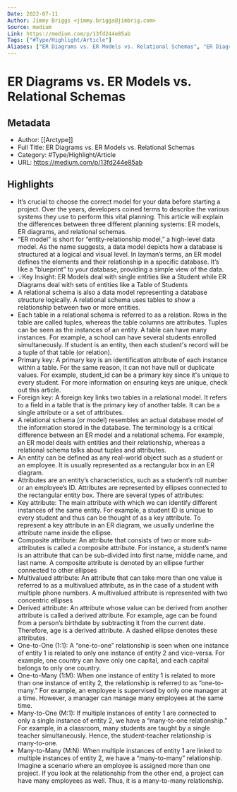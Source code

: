 ```yaml
---
Date: 2022-07-11
Author: Jimmy Briggs <jimmy.briggs@jimbrig.com>
Source: medium
Link: https://medium.com/p/13fd244e85ab
Tags: ["#Type/Highlight/Article"]
Aliases: ["ER Diagrams vs. ER Models vs. Relational Schemas", "ER Diagrams vs. ER Models vs. Relational Schemas"]
---
```

# ER Diagrams vs. ER Models vs. Relational Schemas

## Metadata
- Author: [[Arctype]]
- Full Title: ER Diagrams vs. ER Models vs. Relational Schemas
- Category: #Type/Highlight/Article
- URL: https://medium.com/p/13fd244e85ab

## Highlights
- It’s crucial to choose the correct model for your data before starting a project. Over the years, developers coined terms to describe the various systems they use to perform this vital planning. This article will explain the differences between three different planning systems: ER models, ER diagrams, and relational schemas.
- “ER model” is short for “entity-relationship model,” a high-level data model. As the name suggests, a data model depicts how a database is structured at a logical and visual level. In layman’s terms, an ER model defines the elements and their relationship in a specific database. It’s like a “blueprint” to your database, providing a simple view of the data.
- 💡Key Insight: ER Models deal with single entities like a Student while ER Diagrams deal with sets of entities like a Table of Students
- A relational schema is also a data model representing a database structure logically. A relational schema uses tables to show a relationship between two or more entities.
- Each table in a relational schema is referred to as a relation. Rows in the table are called tuples, whereas the table columns are attributes. Tuples can be seen as the instances of an entity. A table can have many instances. For example, a school can have several students enrolled simultaneously. If student is an entity, then each student's record will be a tuple of that table (or relation).
- Primary key: A primary key is an identification attribute of each instance within a table. For the same reason, it can not have null or duplicate values. For example, student_id can be a primary key since it's unique to every student. For more information on ensuring keys are unique, check out this article.
- Foreign key: A foreign key links two tables in a relational model. It refers to a field in a table that is the primary key of another table. It can be a single attribute or a set of attributes.
- A relational schema (or model) resembles an actual database model of the information stored in the database. The terminology is a critical difference between an ER model and a relational schema. For example, an ER model deals with entities and their relationship, whereas a relational schema talks about tuples and attributes.
- An entity can be defined as any real-world object such as a student or an employee. It is usually represented as a rectangular box in an ER diagram.
- Attributes are an entity’s characteristics, such as a student’s roll number or an employee’s ID. Attributes are represented by ellipses connected to the rectangular entity box. There are several types of attributes:
- Key attribute: The main attribute with which we can identify different instances of the same entity. For example, a student ID is unique to every student and thus can be thought of as a key attribute. To represent a key attribute in an ER diagram, we usually underline the attribute name inside the ellipse.
- Composite attribute: An attribute that consists of two or more sub-attributes is called a composite attribute. For instance, a student’s name is an attribute that can be sub-divided into first name, middle name, and last name. A composite attribute is denoted by an ellipse further connected to other ellipses
- Multivalued attribute: An attribute that can take more than one value is referred to as a multivalued attribute, as in the case of a student with multiple phone numbers. A multivalued attribute is represented with two concentric ellipses
- Derived attribute: An attribute whose value can be derived from another attribute is called a derived attribute. For example, age can be found from a person’s birthdate by subtracting it from the current date. Therefore, age is a derived attribute. A dashed ellipse denotes these attributes.
- One-to-One (1:1): A “one-to-one” relationship is seen when one instance of entity 1 is related to only one instance of entity 2 and vice-versa. For example, one country can have only one capital, and each capital belongs to only one country.
- One-to-Many (1:M): When one instance of entity 1 is related to more than one instance of entity 2, the relationship is referred to as “one-to-many.” For example, an employee is supervised by only one manager at a time. However, a manager can manage many employees at the same time.
- Many-to-One (M:1): If multiple instances of entity 1 are connected to only a single instance of entity 2, we have a “many-to-one relationship.” For example, in a classroom, many students are taught by a single teacher simultaneously. Hence, the student-teacher relationship is many-to-one.
- Many-to-Many (M:N): When multiple instances of entity 1 are linked to multiple instances of entity 2, we have a “many-to-many” relationship. Imagine a scenario where an employee is assigned more than one project. If you look at the relationship from the other end, a project can have many employees as well. Thus, it is a many-to-many relationship.
